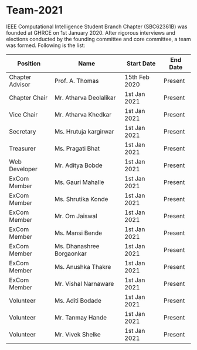 # Team-2021 

IEEE Computational Intelligence Student Branch Chapter (SBC62361B) was founded at GHRCE on 1st January 2020. After rigorous interviews and elections conducted by the founding committee and core committee, a team was formed. Following is the list:

| Position | Name  | Start Date | End Date |
|----------|-------|------------|-----------|
|Chapter Advisor   | Prof. A. Thomas       | 15th Feb 2020 | Present |
|Chapter Chair     | Mr. Atharva Deolalikar      | 1st Jan 2021 | Present |
|Vice Chair        | Mr. Atharva Khedkar    | 1st Jan 2021 | Present |
|Secretary         | Ms. Hrutuja kargirwar   | 1st Jan 2021 | Present |
|Treasurer         | Ms. Pragati Bhat    | 1st Jan 2021 | Present |
|Web Developer     | Mr. Aditya Bobde  | 1st Jan 2021 | Present |
|ExCom Member      | Ms. Gauri Mahalle | 1st Jan 2021 | Present |  
|ExCom Member      | Ms. Shrutika Konde  | 1st Jan 2021 | Present |
|ExCom Member      | Mr. Om Jaiswal   | 1st Jan 2021 | Present |
|ExCom Member      | Ms. Mansi Bende     | 1st Jan 2021 | Present |
|ExCom Member      | Ms. Dhanashree Borgaonkar| 1st Jan 2021 | Present |
|ExCom Member      | Ms. Anushka Thakre     | 1st Jan 2021 | Present |
|ExCom Member      | Mr. Vishal Narnaware| 1st Jan 2021| Present |
|Volunteer         | Ms. Aditi Bodade | 1st Jan 2021 | Present |
|Volunteer         | Mr. Tanmay Hande | 1st Jan 2021 | Present |  
|Volunteer         | Mr. Vivek Shelke | 1st Jan 2021 | Present |
